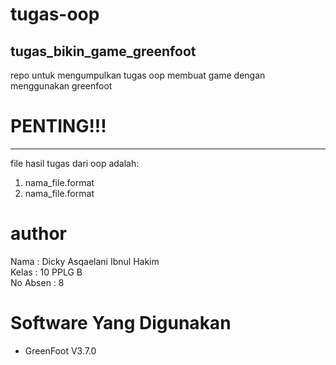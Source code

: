# tugas-oop
## tugas_bikin_game_greenfoot
repo untuk mengumpulkan tugas oop membuat game dengan menggunakan greenfoot

# **PENTING!!!**
--------------------
file hasil tugas dari oop adalah: <br>
1. nama_file.format <br>
2. nama_file.format <br>

# author
Nama      :  Dicky Asqaelani Ibnul Hakim <br>
Kelas     :  10 PPLG B <br>
No Absen  :  8   

# Software Yang Digunakan
- GreenFoot V3.7.0
